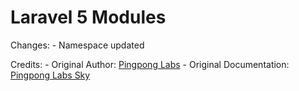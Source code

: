 Laravel 5 Modules
==============

Changes:
	- Namespace updated

Credits:
	- Original Author: [Pingpong Labs](https://github.com/pingpong-labs)
	- Original Documentation: [Pingpong Labs Sky](http://sky.pingpong-labs.com/docs/2.1/modules)